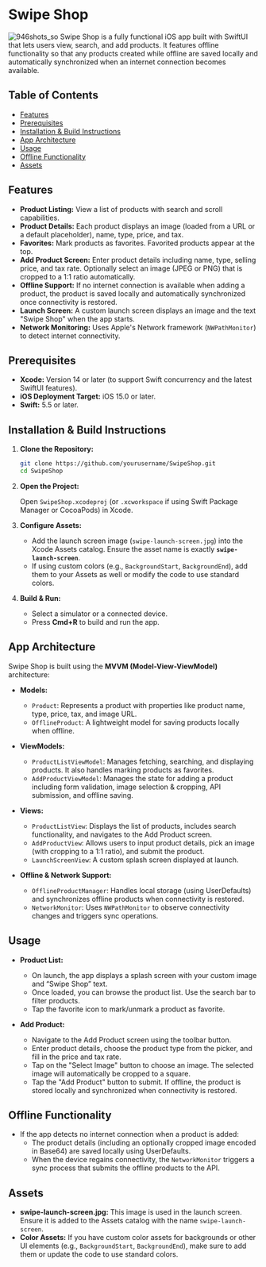 # Swipe Shop
![946shots_so](https://github.com/user-attachments/assets/567daa50-07ff-41c6-8282-c4b3e215ae0d)
Swipe Shop is a fully functional iOS app built with SwiftUI that lets users view, search, and add products. It features offline functionality so that any products created while offline are saved locally and automatically synchronized when an internet connection becomes available.

## Table of Contents

- [Features](#features)
- [Prerequisites](#prerequisites)
- [Installation & Build Instructions](#installation--build-instructions)
- [App Architecture](#app-architecture)
- [Usage](#usage)
- [Offline Functionality](#offline-functionality)
- [Assets](#assets)

## Features

- **Product Listing:** View a list of products with search and scroll capabilities.
- **Product Details:** Each product displays an image (loaded from a URL or a default placeholder), name, type, price, and tax.
- **Favorites:** Mark products as favorites. Favorited products appear at the top.
- **Add Product Screen:** Enter product details including name, type, selling price, and tax rate. Optionally select an image (JPEG or PNG) that is cropped to a 1:1 ratio automatically.
- **Offline Support:** If no internet connection is available when adding a product, the product is saved locally and automatically synchronized once connectivity is restored.
- **Launch Screen:** A custom launch screen displays an image and the text "Swipe Shop" when the app starts.
- **Network Monitoring:** Uses Apple's Network framework (`NWPathMonitor`) to detect internet connectivity.

## Prerequisites

- **Xcode:** Version 14 or later (to support Swift concurrency and the latest SwiftUI features).
- **iOS Deployment Target:** iOS 15.0 or later.
- **Swift:** 5.5 or later.

## Installation & Build Instructions

1. **Clone the Repository:**

   ```bash
   git clone https://github.com/yourusername/SwipeShop.git
   cd SwipeShop
   ```

2. **Open the Project:**

   Open `SwipeShop.xcodeproj` (or `.xcworkspace` if using Swift Package Manager or CocoaPods) in Xcode.

3. **Configure Assets:**

   - Add the launch screen image (`swipe-launch-screen.jpg`) into the Xcode Assets catalog. Ensure the asset name is exactly **`swipe-launch-screen`**.
   - If using custom colors (e.g., `BackgroundStart`, `BackgroundEnd`), add them to your Assets as well or modify the code to use standard colors.

4. **Build & Run:**

   - Select a simulator or a connected device.
   - Press **Cmd+R** to build and run the app.

## App Architecture

Swipe Shop is built using the **MVVM (Model-View-ViewModel)** architecture:

- **Models:**
  - `Product`: Represents a product with properties like product name, type, price, tax, and image URL.
  - `OfflineProduct`: A lightweight model for saving products locally when offline.

- **ViewModels:**
  - `ProductListViewModel`: Manages fetching, searching, and displaying products. It also handles marking products as favorites.
  - `AddProductViewModel`: Manages the state for adding a product including form validation, image selection & cropping, API submission, and offline saving.

- **Views:**
  - `ProductListView`: Displays the list of products, includes search functionality, and navigates to the Add Product screen.
  - `AddProductView`: Allows users to input product details, pick an image (with cropping to a 1:1 ratio), and submit the product.
  - `LaunchScreenView`: A custom splash screen displayed at launch.

- **Offline & Network Support:**
  - `OfflineProductManager`: Handles local storage (using UserDefaults) and synchronizes offline products when connectivity is restored.
  - `NetworkMonitor`: Uses `NWPathMonitor` to observe connectivity changes and triggers sync operations.

## Usage

- **Product List:**
  - On launch, the app displays a splash screen with your custom image and “Swipe Shop” text.
  - Once loaded, you can browse the product list. Use the search bar to filter products.
  - Tap the favorite icon to mark/unmark a product as favorite.

- **Add Product:**
  - Navigate to the Add Product screen using the toolbar button.
  - Enter product details, choose the product type from the picker, and fill in the price and tax rate.
  - Tap on the "Select Image" button to choose an image. The selected image will automatically be cropped to a square.
  - Tap the "Add Product" button to submit. If offline, the product is stored locally and synchronized when connectivity is restored.

## Offline Functionality

- If the app detects no internet connection when a product is added:
  - The product details (including an optionally cropped image encoded in Base64) are saved locally using UserDefaults.
  - When the device regains connectivity, the `NetworkMonitor` triggers a sync process that submits the offline products to the API.

## Assets

- **swipe-launch-screen.jpg:** This image is used in the launch screen. Ensure it is added to the Assets catalog with the name `swipe-launch-screen`.
- **Color Assets:** If you have custom color assets for backgrounds or other UI elements (e.g., `BackgroundStart`, `BackgroundEnd`), make sure to add them or update the code to use standard colors.




 
